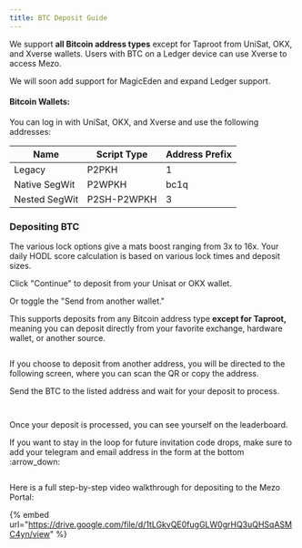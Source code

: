 ```yaml
---
title: BTC Deposit Guide
---
```


We support **all Bitcoin address types** except for Taproot from UniSat, OKX, and Xverse wallets. Users with BTC on a Ledger device can use Xverse to access Mezo.&#x20;

We will soon add support for MagicEden and expand Ledger support.

#### **Bitcoin Wallets:** <a href="#bitcoin-wallets" id="bitcoin-wallets"></a>

You can log in with UniSat, OKX, and Xverse and use the following addresses:

| Name           | Script Type | Address Prefix |
| -------------- | ----------- | -------------- |
| Legacy         | P2PKH       | 1              |
| Native SegWit  | P2WPKH      | bc1q           |
| Nested SegWit  | P2SH-P2WPKH | 3              |

### Depositing BTC

The various lock options give a mats boost ranging from 3x to 16x. Your daily HODL score calculation is based on various lock times and deposit sizes.

Click "Continue" to deposit from your Unisat or OKX wallet.&#x20;

Or toggle the "Send from another wallet."&#x20;

This supports deposits from any Bitcoin address type **except for Taproot,** meaning you can deposit directly from your favorite exchange, hardware wallet, or another source.

<figure><img src="../../.gitbook/assets/BTC Flow.png" alt=""><figcaption></figcaption></figure>

If you choose to deposit from another address, you will be directed to the following screen, where you can scan the QR or copy the address.&#x20;

Send the BTC to the listed address and wait for your deposit to process.

<div><figure><img src="../../.gitbook/assets/Select Wallet.png" alt=""><figcaption></figcaption></figure> <figure><img src="../../.gitbook/assets/Success.png" alt=""><figcaption></figcaption></figure></div>

Once your deposit is processed, you can see yourself on the leaderboard.&#x20;

If you want to stay in the loop for future invitation code drops, make sure to add your telegram and email address in the form at the bottom :arrow\_down:

<figure><img src="../../.gitbook/assets/Deposit Flow - Success.png" alt=""><figcaption></figcaption></figure>

Here is a full step-by-step video walkthrough for depositing to the Mezo Portal:&#x20;

{% embed url="https://drive.google.com/file/d/1tLGkvQE0fugGLW0grHQ3uQHSqASMC4yn/view" %}
